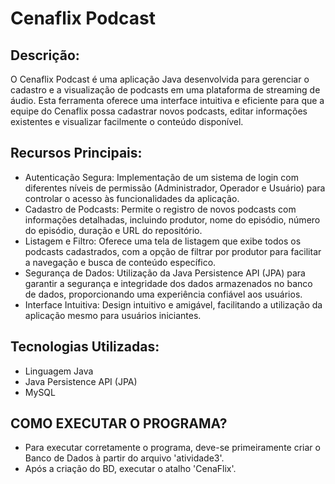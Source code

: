 # Cenaflix Podcast

## Descrição:
O Cenaflix Podcast é uma aplicação Java desenvolvida para gerenciar o cadastro e a visualização de podcasts em uma plataforma de streaming de áudio. 
Esta ferramenta oferece uma interface intuitiva e eficiente para que a equipe do Cenaflix possa cadastrar novos podcasts, editar informações existentes e visualizar facilmente o conteúdo disponível.

## Recursos Principais:
- Autenticação Segura: Implementação de um sistema de login com diferentes níveis de permissão (Administrador, Operador e Usuário) para controlar o acesso às funcionalidades da aplicação.
- Cadastro de Podcasts: Permite o registro de novos podcasts com informações detalhadas, incluindo produtor, nome do episódio, número do episódio, duração e URL do repositório.
- Listagem e Filtro: Oferece uma tela de listagem que exibe todos os podcasts cadastrados, com a opção de filtrar por produtor para facilitar a navegação e busca de conteúdo específico.
- Segurança de Dados: Utilização da Java Persistence API (JPA) para garantir a segurança e integridade dos dados armazenados no banco de dados, proporcionando uma experiência confiável aos usuários.
- Interface Intuitiva: Design intuitivo e amigável, facilitando a utilização da aplicação mesmo para usuários iniciantes.

## Tecnologias Utilizadas:
- Linguagem Java
- Java Persistence API (JPA)
- MySQL

## COMO EXECUTAR O PROGRAMA?
- Para executar corretamente o programa, deve-se primeiramente criar o Banco de Dados à partir do arquivo 'atividade3'.
- Após a criação do BD, executar o atalho 'CenaFlix'.
